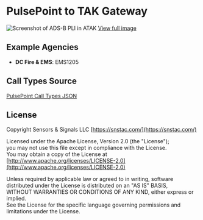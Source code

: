 # PulsePoint to TAK Gateway

![Screenshot of ADS-B PLI in ATAK](https://raw.githubusercontent.com/ampledata/pulsecot/main/docs/Screenshot_20201026-142037_ATAK-25p.jpg)
[View full image](https://github.com/ampledata/pulsecot/blob/main/docs/Screenshot_20201026-142037_ATAK.jpg)

## Example Agencies
- **DC Fire & EMS**: EMS1205

## Call Types Source
[PulsePoint Call Types JSON](https://web.pulsepoint.org/assets/json/call_types.json)

## License
Copyright Sensors & Signals LLC [https://snstac.com/](https://snstac.com/)

Licensed under the Apache License, Version 2.0 (the "License");  
you may not use this file except in compliance with the License.  
You may obtain a copy of the License at [http://www.apache.org/licenses/LICENSE-2.0](http://www.apache.org/licenses/LICENSE-2.0)

Unless required by applicable law or agreed to in writing, software  
distributed under the License is distributed on an "AS IS" BASIS,  
WITHOUT WARRANTIES OR CONDITIONS OF ANY KIND, either express or implied.  
See the License for the specific language governing permissions and limitations under the License.

